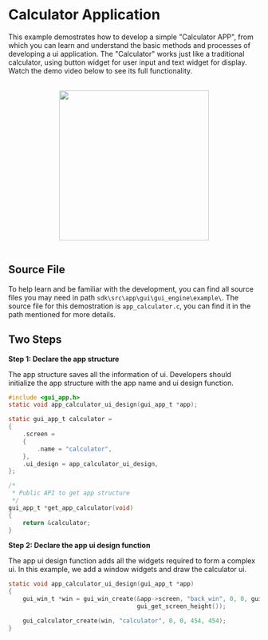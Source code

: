 #  Calculator Application

This example demostrates how to develop a simple "Calculator APP", from which you can learn and understand the basic methods and processes of developing a ui application.
The "Calculator" works just like a traditional calculator, using button widget for user input and text widget for display. Watch the demo video below to see its full functionality.

<br>
<div style="text-align: center"><img src="https://docs.realmcu.com/HoneyGUI/image/sample/Calculator/calculator.gif" width = "300" /></div>
<br>

## Source File
To help learn and be familiar with the development, you can find all source files you may need in path `sdk\src\app\gui\gui_engine\example\`. The source file for this demostration is `app_calculator.c`, you can find it in the path mentioned for more details.


## Two Steps 
__Step 1:  Declare the app structure__

The app structure saves all the information of ui. Developers should initialize the app structure with the app name and ui design function.

```c
#include <gui_app.h>
static void app_calculator_ui_design(gui_app_t *app);

static gui_app_t calculator =
{
    .screen =
    {
        .name = "calculator",
    },
    .ui_design = app_calculator_ui_design,
};

/*
 * Public API to get app structure
 */
gui_app_t *get_app_calculator(void)
{
    return &calculator;
}
```
__Step 2:  Declare the app ui design function__

The app ui design function adds all the widgets required to form a complex ui. In this example, we add a window widgets and draw the calculator ui. 

```c
static void app_calculator_ui_design(gui_app_t *app)
{
    gui_win_t *win = gui_win_create(&app->screen, "back_win", 0, 0, gui_get_screen_width(),
                                    gui_get_screen_height());

    gui_calculator_create(win, "calculator", 0, 0, 454, 454);
}
```

